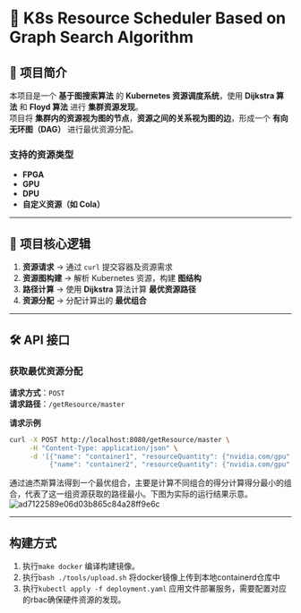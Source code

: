 # 🚀 K8s Resource Scheduler Based on Graph Search Algorithm  

## 📌 项目简介  
本项目是一个 **基于图搜索算法** 的 **Kubernetes 资源调度系统**，使用 **Dijkstra 算法** 和 **Floyd 算法** 进行 **集群资源发现**。  
项目将 **集群内的资源视为图的节点**，**资源之间的关系视为图的边**，形成一个 **有向无环图（DAG）** 进行最优资源分配。  

### **支持的资源类型**
- **FPGA**
- **GPU**
- **DPU**
- **自定义资源（如 Cola）**

---

## 🎯 项目核心逻辑
1. **资源请求** → 通过 `curl` 提交容器及资源需求  
2. **资源图构建** → 解析 Kubernetes 资源，构建 **图结构**  
3. **路径计算** → 使用 **Dijkstra** 算法计算 **最优资源路径**  
4. **资源分配** → 分配计算出的 **最优组合**  

---

## 🛠 API 接口
### **获取最优资源分配**
**请求方式**：`POST`  
**请求路径**：`/getResource/master`  

**请求示例**
```bash
curl -X POST http://localhost:8080/getResource/master \
     -H "Content-Type: application/json" \
     -d '[{"name": "container1", "resourceQuantity": {"nvidia.com/gpu": 1, "fpga": 1, "myway5.com/cola": 4}}, 
          {"name": "container2", "resourceQuantity": {"nvidia.com/gpu": 1, "fpga": 1, "myway5.com/cola": 2}}]'
```

通过迪杰斯算法得到一个最优组合，主要是计算不同组合的得分计算得分最小的组合，代表了这一组资源获取的路径最小。下图为实际的运行结果示意。
![ad7122589e06d03b865c84a28ff9e6c](https://github.com/user-attachments/assets/551ed513-10ff-4acc-9a93-ab38d8c3d1b7)

---
## 构建方式
1. 执行`make docker` 编译构建镜像。
2. 执行`bash ./tools/upload.sh` 将docker镜像上传到本地containerd仓库中
3. 执行`kubectl apply -f deployment.yaml` 应用文件部署服务，需要配置对应的rbac确保硬件资源的发现。
